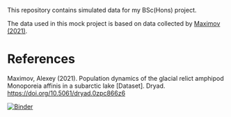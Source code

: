 This repository contains simulated data for my BSc(Hons) project.

The data used in this mock project is based on data collected by [Maximov (2021)](https://doi.org/10.5061/dryad.0zpc866z6). 

# References
Maximov, Alexey (2021). Population dynamics of the glacial relict amphipod Monoporeia affinis in a subarctic lake [Dataset]. Dryad. https://doi.org/10.5061/dryad.0zpc866z6

[![Binder](https://mybinder.org/badge_logo.svg)](https://mybinder.org/v2/gh/muhammaduzairdavids/mock-project-repository/HEAD)

